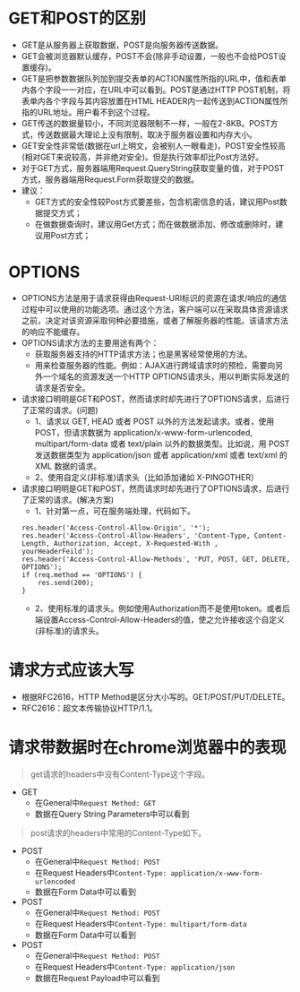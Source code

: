 # GET和POST的区别
* GET是从服务器上获取数据，POST是向服务器传送数据。
* GET会被浏览器默认缓存，POST不会(除非手动设置，一般也不会给POST设置缓存)。
* GET是把参数数据队列加到提交表单的ACTION属性所指的URL中，值和表单内各个字段一一对应，在URL中可以看到。POST是通过HTTP POST机制，将表单内各个字段与其内容放置在HTML HEADER内一起传送到ACTION属性所指的URL地址。用户看不到这个过程。
* GET传送的数据量较小，不同浏览器限制不一样，一般在2-8KB。POST方式，传送数据最大理论上没有限制，取决于服务器设置和内存大小。
* GET安全性非常低(数据在url上明文，会被别人一眼看走)，POST安全性较高(相对GET来说较高，并非绝对安全)。但是执行效率却比Post方法好。
* 对于GET方式，服务器端用Request.QueryString获取变量的值，对于POST方式，服务器端用Request.Form获取提交的数据。
* 建议：
    - GET方式的安全性较Post方式要差些，包含机密信息的话，建议用Post数据提交方式；
    - 在做数据查询时，建议用Get方式；而在做数据添加、修改或删除时，建议用Post方式；

# OPTIONS
* OPTIONS方法是用于请求获得由Request-URI标识的资源在请求/响应的通信过程中可以使用的功能选项。通过这个方法，客户端可以在采取具体资源请求之前，决定对该资源采取何种必要措施，或者了解服务器的性能。该请求方法的响应不能缓存。
* OPTIONS请求方法的主要用途有两个：
    - 获取服务器支持的HTTP请求方法；也是黑客经常使用的方法。
    - 用来检查服务器的性能。例如：AJAX进行跨域请求时的预检，需要向另外一个域名的资源发送一个HTTP OPTIONS请求头，用以判断实际发送的请求是否安全。
* 请求接口明明是GET和POST，然而请求时却先进行了OPTIONS请求，后进行了正常的请求。(问题)
    - 1、请求以 GET, HEAD 或者 POST 以外的方法发起请求。或者，使用 POST，但请求数据为 application/x-www-form-urlencoded, multipart/form-data 或者 text/plain 以外的数据类型。比如说，用 POST 发送数据类型为 application/json 或者 application/xml 或者 text/xml 的 XML 数据的请求。
    - 2、使用自定义(非标准)请求头（比如添加诸如 X-PINGOTHER）
* 请求接口明明是GET和POST，然而请求时却先进行了OPTIONS请求，后进行了正常的请求。(解决方案)
    - 1、针对第一点，可在服务端处理，代码如下。
    ```
    res.header('Access-Control-Allow-Origin', '*');
    res.header('Access-Control-Allow-Headers', 'Content-Type, Content-Length, Authorization, Accept, X-Requested-With , yourHeaderFeild');
    res.header('Access-Control-Allow-Methods', 'PUT, POST, GET, DELETE, OPTIONS');
    if (req.method == 'OPTIONS') {
        res.send(200);
    }
    ```
    - 2、使用标准的请求头。例如使用Authorization而不是使用token。或者后端设置Access-Control-Allow-Headers的值，使之允许接收这个自定义(非标准)的请求头。

# 请求方式应该大写
* 根据RFC2616，HTTP Method是区分大小写的。GET/POST/PUT/DELETE。
* RFC2616：超文本传输协议HTTP/1.1。

# 请求带数据时在chrome浏览器中的表现
> get请求的headers中没有Content-Type这个字段。
* GET
    - 在General中```Request Method: GET```
    - 数据在Query String Parameters中可以看到
> post请求的headers中常用的Content-Type如下。
* POST
    - 在General中```Request Method: POST```
    - 在Request Headers中```Content-Type: application/x-www-form-urlencoded```
    - 数据在Form Data中可以看到
* POST
    - 在General中```Request Method: POST```
    - 在Request Headers中```Content-Type: multipart/form-data```
    - 数据在Form Data中可以看到
* POST
    - 在General中```Request Method: POST```
    - 在Request Headers中```Content-Type: application/json```
    - 数据在Request Payload中可以看到
